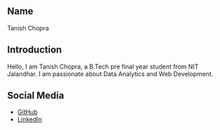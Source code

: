## Name
Tanish Chopra

## Introduction
Hello, I am Tanish Chopra, a B.Tech pre final year student from NIT Jalandhar. I am passionate about Data Analytics and Web Development.

## Social Media
- [GitHub](https://github.com/TanishC28)
- [LinkedIn](https://www.linkedin.com/in/tanish-chopra-3ab5b6146/)